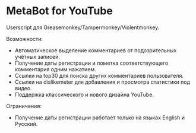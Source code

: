 # MetaBot for YouTube
Userscript для Greasemonkey/Tampermonkey/Violentmonkey.

Возможности:
- Автоматическое выделение комментариев от подозрительных учётных записей.
- Получение даты регистрации и пометка соответствующего комментария одним нажатием.
- Ссылки на top30 для поиска других комментариев пользователя.
- Ссылки на dislikemeter для добавления и просмотра статистики под видео.
- Поддержка классического и нового дизайна YouTube.

Ограничения:
- Получение даты регистрации работает только на языках English и Русский.
